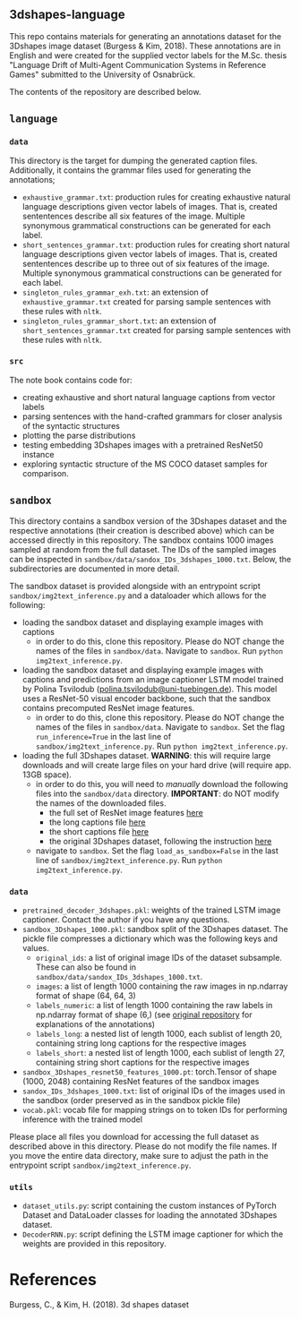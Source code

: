 ## 3dshapes-language 

This repo contains materials for generating an annotations dataset for the 3Dshapes image dataset (Burgess & Kim, 2018).
These annotations are in English and were created for the supplied vector labels for the M.Sc. thesis "Language Drift of Multi-Agent Communication Systems in Reference Games" submitted to the University of Osnabrück. 

The contents of the repository are described below.

## `language`

### `data`

This directory is the target for dumping the generated caption files. 
Additionally, it contains the grammar files used for generating the annotations;

* `exhaustive_grammar.txt`: production rules for creating exhaustive natural language descriptions given vector labels of images. That is, created sententences describe all six features of the image. Multiple synonymous grammatical constructions can be generated for each label.
* `short_sentences_grammar.txt`: production rules for creating short natural language descriptions given vector labels of images. That is, created sententences describe up to three out of six features of the image. Multiple synonymous grammatical constructions can be generated for each label.
* `singleton_rules_grammar_exh.txt`: an extension of `exhaustive_grammar.txt` created for parsing sample sentences with these rules with `nltk`. 
* `singleton_rules_grammar_short.txt`: an extension of `short_sentences_grammar.txt` created for parsing sample sentences with these rules with `nltk`. 

### `src`

The note book contains code for:

* creating exhaustive and short natural language captions from vector labels
* parsing sentences with the hand-crafted grammars for closer analysis of the syntactic structures
* plotting the parse distributions
* testing embedding 3Dshapes images with a pretrained ResNet50 instance
* exploring syntactic structure of the MS COCO dataset samples for comparison.

## `sandbox`

This directory contains a sandbox version of the 3Dshapes dataset and the respective annotations (their creation is described above) which can be accessed directly in this repository. The sandbox contains 1000 images sampled at random from the full dataset. The IDs of the sampled images can be inspected in `sandbox/data/sandox_IDs_3dshapes_1000.txt`. Below, the subdirectories are documented in more detail.

The sandbox dataset is provided alongside with an entrypoint script `sandbox/img2text_inference.py` and a dataloader which allows for the following: 

* loading the sandbox dataset and displaying example images with captions
    * in order to do this, clone this repository. Please do NOT change the names of the files in `sandbox/data`. Navigate to `sandbox`. Run `python img2text_inference.py`.
* loading the sandbox dataset and displaying example images with captions and predictions from an image captioner LSTM model trained by Polina Tsvilodub (polina.tsvilodub@uni-tuebingen.de). This model uses a ResNet-50 visual encoder backbone, such that the sandbox contains precomputed ResNet image features.
    * in order to do this, clone this repository. Please do NOT change the names of the files in `sandbox/data`. Navigate to `sandbox`. Set the flag `run_inference=True` in the last line of `sandbox/img2text_inference.py`. Run `python img2text_inference.py`.
* loading the full 3Dshapes dataset. **WARNING**: this will require large downloads and will create large files on your hard drive (will require app. 13GB space).
    * in order to do this, you will need to *manually* download the following files into the `sandbox/data` directory. **IMPORTANT**: do NOT modify the names of the downloaded files.
        * the full set of ResNet image features [here](https://drive.google.com/file/d/1OZ7a2xoMK9uF5akMpEo7fQee3J3QeQ3F/view?usp=share_link)
        * the long captions file [here](https://drive.google.com/file/d/1aqtP7b6FudpG9zvq5xkFp8hTOpInzzRD/view?usp=share_link)
        * the short captions file [here](https://drive.google.com/file/d/1mijOZCFY0nOTO9B_BVXIik3_UX1ElgCE/view?usp=share_link)
        * the original 3Dshapes dataset, following the instruction [here](https://github.com/deepmind/3d-shapes)
    * navigate to `sandbox`. Set the flag `load_as_sandbox=False` in the last line of `sandbox/img2text_inference.py`. Run `python img2text_inference.py`.

### `data`

* `pretrained_decoder_3dshapes.pkl`: weights of the trained LSTM image captioner. Contact the author if you have any questions.
* `sandbox_3Dshapes_1000.pkl`: sandbox split of the 3Dshapes dataset. The pickle file compresses a dictionary which was the following keys and values. 
    * `original_ids`: a list of original image IDs of the dataset subsample. These can also be found in `sandbox/data/sandox_IDs_3dshapes_1000.txt`.
    * `images`: a list of length 1000 containing the raw images in np.ndarray format of shape (64, 64, 3)
    * `labels_numeric`: a list of length 1000 containing the raw labels in np.ndarray format of shape (6,) (see [original repository](https://github.com/deepmind/3d-shapes) for explanations of the annotations)
    * `labels_long`: a nested list of length 1000, each sublist of length 20, containing string long captions for the respective images
    * `labels_short`: a nested list of length 1000, each sublist of length 27, containing string short captions for the respective images
* `sandbox_3Dshapes_resnet50_features_1000.pt`: torch.Tensor of shape (1000, 2048) containing ResNet features of the sandbox images
* `sandox_IDs_3dshapes_1000.txt`: list of original IDs of the images used in the sandbox (order preserved as in the sandbox pickle file)
* `vocab.pkl`: vocab file for mapping strings on to token IDs for performing inference with the trained model

Please place all files you download for accessing the full dataset as described above in this directory. Please do not modify the file names. If you move the entire data directory, make sure to adjust the path in the entrypoint script `sandbox/img2text_inference.py`.

### `utils`

* `dataset_utils.py`: script containing the custom instances of PyTorch Dataset and DataLoader classes for loading the annotated 3Dshapes dataset.
* `DecoderRNN.py`: script defining the LSTM image captioner for which the weights are provided in this repository.

# References

Burgess, C., & Kim, H. (2018). 3d shapes dataset